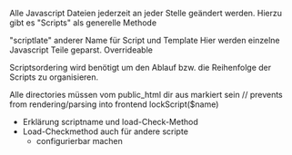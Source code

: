 Alle Javascript Dateien jederzeit an jeder Stelle geändert werden.
Hierzu gibt es "Scripts" als generelle Methode

"scriptlate" anderer Name für Script und Template
Hier werden einzelne Javascript Teile geparst.
Overrideable

Scriptsordering wird benötigt um den Ablauf bzw. die Reihenfolge der Scripts zu organisieren.

Alle directories müssen vom public_html dir aus markiert sein
// prevents from rendering/parsing into frontend
lockScript($name)

* Erklärung scriptname und load-Check-Method
* Load-Checkmethod auch für andere scripte
    * configurierbar machen
